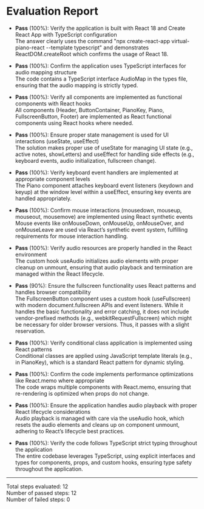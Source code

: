 # Evaluation Report

- **Pass** (100%): Verify the application is built with React 18 and Create React App with TypeScript configuration  
  The answer clearly uses the command "npx create-react-app virtual-piano-react --template typescript" and demonstrates ReactDOM.createRoot which confirms the usage of React 18.

- **Pass** (100%): Confirm the application uses TypeScript interfaces for audio mapping structure  
  The code contains a TypeScript interface AudioMap in the types file, ensuring that the audio mapping is strictly typed.

- **Pass** (100%): Verify all components are implemented as functional components with React hooks  
  All components (Header, ButtonContainer, PianoKey, Piano, FullscreenButton, Footer) are implemented as React functional components using React hooks where needed.

- **Pass** (100%): Ensure proper state management is used for UI interactions (useState, useEffect)  
  The solution makes proper use of useState for managing UI state (e.g., active notes, showLetters) and useEffect for handling side effects (e.g., keyboard events, audio initialization, fullscreen change).

- **Pass** (100%): Verify keyboard event handlers are implemented at appropriate component levels  
  The Piano component attaches keyboard event listeners (keydown and keyup) at the window level within a useEffect, ensuring key events are handled appropriately.

- **Pass** (100%): Confirm mouse interactions (mousedown, mouseup, mouseout, mousemove) are implemented using React synthetic events  
  Mouse events like onMouseDown, onMouseUp, onMouseOver, and onMouseLeave are used via React’s synthetic event system, fulfilling requirements for mouse interaction handling.

- **Pass** (100%): Verify audio resources are properly handled in the React environment  
  The custom hook useAudio initializes audio elements with proper cleanup on unmount, ensuring that audio playback and termination are managed within the React lifecycle.

- **Pass** (90%): Ensure the fullscreen functionality uses React patterns and handles browser compatibility  
  The FullscreenButton component uses a custom hook (useFullscreen) with modern document.fullscreen APIs and event listeners. While it handles the basic functionality and error catching, it does not include vendor-prefixed methods (e.g., webkitRequestFullscreen) which might be necessary for older browser versions. Thus, it passes with a slight reservation.

- **Pass** (100%): Verify conditional class application is implemented using React patterns  
  Conditional classes are applied using JavaScript template literals (e.g., in PianoKey), which is a standard React pattern for dynamic styling.

- **Pass** (100%): Confirm the code implements performance optimizations like React.memo where appropriate  
  The code wraps multiple components with React.memo, ensuring that re-rendering is optimized when props do not change.

- **Pass** (100%): Ensure the application handles audio playback with proper React lifecycle considerations  
  Audio playback is managed with care via the useAudio hook, which resets the audio elements and cleans up on component unmount, adhering to React’s lifecycle best practices.

- **Pass** (100%): Verify the code follows TypeScript strict typing throughout the application  
  The entire codebase leverages TypeScript, using explicit interfaces and types for components, props, and custom hooks, ensuring type safety throughout the application.

---

Total steps evaluated: 12  
Number of passed steps: 12  
Number of failed steps: 0
